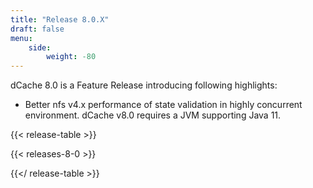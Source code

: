 ```yaml
---
title: "Release 8.0.X"
draft: false
menu:
    side:
        weight: -80
---
```

dCache 8.0 is a Feature Release introducing following highlights:
- Better nfs v4.x performance of state validation in highly concurrent environment.
dCache v8.0 requires a JVM supporting  Java 11.

{{< release-table >}}

{{< releases-8-0 >}}

{{</ release-table >}}

